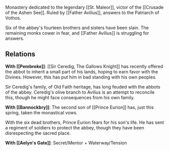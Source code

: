 Monastery dedicated to the legendary [[St. Maleor]], victor of the [[Crusade of the Ashen See]]. Ruled by [[Father Avilius]], answers to the Patriarch of Vothos.

Six of the abbey's fourteen brothers and sisters have been slain. The remaining monks cower in fear, and [[Father Avilius]] is struggling for answers.

## Relations
**With [[Pembroke]]**: [[Sir Ceredig, The Gallows Knight]] has recently offered the abbot to inherit a small part of his lands, hoping to earn favor with the Divines. However, this has put him in bad standing with his own peoples.

Sir Ceredig's family, of Old Faith heritage, has long feuded with the abbots of the abbey. Ceredig's olive branch to Avilius is an attempt to reconcile this, though he might face consequences from his own family.

**With [[Bannockbry]]**: The second son of [[Prince Eurion]] has, just this spring, taken the monastical vows.

With the six dead brothers, Prince Eurion fears for his son's life. He has sent a regiment of soldiers to protect the abbey, though they have been disrespecting the sacred place.

**With [[Aelyn's Gate]]**: Secret/Mentor + Waterway/Tension